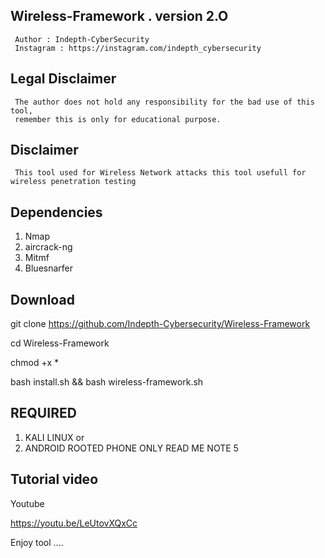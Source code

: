 ## Wireless-Framework . version 2.O
     Author : Indepth-CyberSecurity
     Instagram : https://instagram.com/indepth_cybersecurity

## Legal Disclaimer
     The author does not hold any responsibility for the bad use of this tool,
     remember this is only for educational purpose.

## Disclaimer
     This tool used for Wireless Network attacks this tool usefull for wireless penetration testing


## Dependencies

1. Nmap
2. aircrack-ng
3. Mitmf
4. Bluesnarfer

## Download

git clone https://github.com/Indepth-Cybersecurity/Wireless-Framework

cd Wireless-Framework

chmod +x *

bash install.sh && bash wireless-framework.sh

## REQUIRED

1. KALI LINUX
or
2. ANDROID ROOTED PHONE ONLY READ ME NOTE 5

## Tutorial video
Youtube

https://youtu.be/LeUtovXQxCc


Enjoy tool ....
